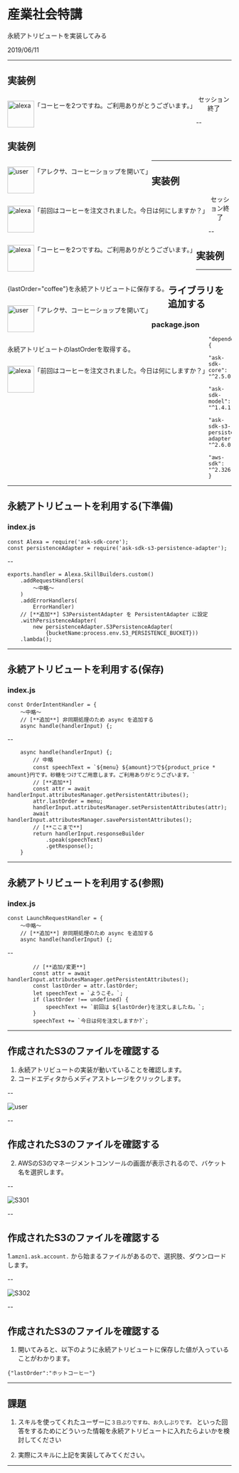 # 産業社会特講

永続アトリビュートを実装してみる

2019/06/11


---

## 実装例

<div style="text-align: left;">
    <p class="left">
        <img class="icon" src="alexa.png" alt="alexa" title="Alexa">「コーヒーを2つですね。ご利用ありがとうございます。」
    </p>
</div>
<div class="center">
    <p>セッション終了</p>
</div>

--

## 実装例

<div style="text-align: left;">
<p class="left">
  <img class="icon" src="user.png" alt="user" title="ユーザー">「アレクサ、コーヒーショップを開いて」
</p> 
<p class="left">
  <img class="icon" src="alexa.png" alt="alexa" title="Alexa">「前回はコーヒーを注文されました。今日は何にしますか？」
</p>
</div>

---

## 実装例

<div style="text-align: left;">
    <p class="left">
        <img class="icon" src="alexa.png" alt="alexa" title="Alexa">「コーヒーを2つですね。ご利用ありがとうございます。」
    </p>
    <p class="left">
        {lastOrder="coffee"}を永続アトリビュートに保存する。
    </p>
</div>
<div class="center">
    <p>セッション終了</p>
</div>

--

## 実装例

<div style="text-align: left;">
<p class="left">
  <img class="icon" src="user.png" alt="user" title="ユーザー">「アレクサ、コーヒーショップを開いて」
</p> 
    <p class="left">
        永続アトリビュートのlastOrderを取得する。
    </p>
<p class="left">
  <img class="icon" src="alexa.png" alt="alexa" title="Alexa">「前回はコーヒーを注文されました。今日は何にしますか？」
</p>
</div>

---

## ライブラリを追加する

### package.json

```
"dependencies": {
    "ask-sdk-core": "^2.5.0",
    "ask-sdk-model": "^1.4.1",
    "ask-sdk-s3-persistence-adapter": "^2.6.0",
    "aws-sdk": "^2.326.0"
}
```

---

##  永続アトリビュートを利用する(下準備)

### index.js

```
const Alexa = require('ask-sdk-core');
const persistenceAdapter = require('ask-sdk-s3-persistence-adapter');
```

--

```
exports.handler = Alexa.SkillBuilders.custom()
    .addRequestHandlers(
        ～中略～
    )
    .addErrorHandlers(
        ErrorHandler)
    // [**追加**] S3PersistentAdapter を PersistentAdapter に設定
    .withPersistenceAdapter(
        new persistenceAdapter.S3PersistenceAdapter(
            {bucketName:process.env.S3_PERSISTENCE_BUCKET}))
    .lambda();
```

---

##  永続アトリビュートを利用する(保存)

### index.js

```
const OrderIntentHandler = {
    ～中略～
    // [**追加**] 非同期処理のため async を追加する
    async handle(handlerInput) {;
```

--

```
    async handle(handlerInput) {;
        // 中略
        const speechText = `${menu} ${amount}つで${product_price * amount}円です。砂糖をつけてご用意します。ご利用ありがとうございます。`
        // [**追加**] 
        const attr = await handlerInput.attributesManager.getPersistentAttributes();
        attr.lastOrder = menu;
        handlerInput.attributesManager.setPersistentAttributes(attr);
        await handlerInput.attributesManager.savePersistentAttributes();
        // [**ここまで**] 
        return handlerInput.responseBuilder
            .speak(speechText)
            .getResponse();
    }
```

---

##  永続アトリビュートを利用する(参照)

### index.js

```
const LaunchRequestHandler = {
    ～中略～
    // [**追加**] 非同期処理のため async を追加する
    async handle(handlerInput) {;
```

--

```
        // [**追加/変更**]
        const attr = await handlerInput.attributesManager.getPersistentAttributes();
        const lastOrder = attr.lastOrder;
        let speechText = `ようこそ。`;
        if (lastOrder !== undefined) {
            speechText += `前回は ${lastOrder}を注文しましたね。`;
        }
        speechText += `今日は何を注文しますか?`;
```

---

## 作成されたS3のファイルを確認する

1. 永続アトリビュートの実装が動いていることを確認します。
1. コードエディタからメディアストレージをクリックします。

--

<img class="image70" src="resizeS3_00.png" alt="user" title="ユーザー">

--

## 作成されたS3のファイルを確認する
2. AWSのS3のマネージメントコンソールの画面が表示されるので、バケット名を選択します。


--

![S301](s3_01.png "サンプル")

--

## 作成されたS3のファイルを確認する

1.`amzn1.ask.account.` から始まるファイルがあるので、選択肢、ダウンロードします。


--

![S302](s3_02.png "サンプル")

--

## 作成されたS3のファイルを確認する

1.  開いてみると、以下のように永続アトリビュートに保存した値が入っていることがわかります。

```
{"lastOrder":"ホットコーヒー"}
```

---

## 課題

1. スキルを使ってくれたユーザーに`３日ぶりですね、お久しぶりです。` といった回答をするためにどういった情報を永続アトリビュートに入れたらよいかを検討してください

2. 実際にスキルに上記を実装してみてください。




<style type="text/css">
  .reveal h1,
  .reveal h2,
  .reveal h3,
  .reveal h4,
  .reveal h5,
  .reveal h6 {
    text-transform: none;
  }
  .reveal h3
   {
       text-align: left;
  }
.left {
float: left;
}
.image70 {
    max-height: 70% !important;
    max-width: 70% !important;
}
.center{
  text-align: center;
}
img.icon {
width: 60px;
height: 60px;
float: left;
}
.mes{
  display:inline-block;
  vertical-align:top;
}
</style>

---
